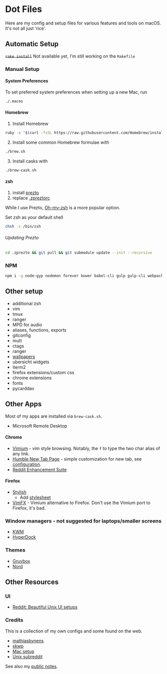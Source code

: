 # Dot Files

Here are my config and setup files for various features and tools on macOS. It's not all just 'rice'.

## Automatic Setup
~~```rake install```~~
Not available yet, I'm still working on the `Rakefile`

### Manual Setup
#### System Preferences
To set preferred system preferences when setting up a new Mac, run
```sh
./.macos
```

#### Homebrew
1. Install Homebrew
```sh
ruby -e "$(curl -fsSL https://raw.githubusercontent.com/Homebrew/install/master/install)"
```

2. Install some common Homebrew formulae with
```sh
./brew.sh
```

3. Install casks with
```sh
./brew-cask.sh
```

#### zsh
1. install [prezto](https://github.com/sorin-ionescu/prezto)
2. replace [.zpreztorc](./zsh/prezto-override)

While I use Prezto, [Oh-my-zsh](https://github.com/robbyrussell/oh-my-zsh) is a more popular option.


Set zsh as your default shell
```sh
chsh -s /bin/zsh
```

###### Updating Prezto
```sh
cd .zprezto && git pull && git submodule update --init --recursive
```

### NPM
```sh
npm i -g node-gyp nodemon forever bower babel-cli gulp gulp-cli webpack webpack-dev-server
```

## Other setup
- additional zsh
- vim
- tmux
- ranger
- MPD for audio
- aliases, functions, exports
- gitconfig
- mutt
- ctags
- ranger
- [wallpapers](./walls)
- ubersicht widgets
- iterm2
- firefox extensions/custom css
- chrome extensions
- fonts
- pycarddav

## Other Apps
Most of my apps are installed via `brew-cask.sh`.
- Microsoft Remote Desktop

#### Chrome
- [Vimium](https://chrome.google.com/webstore/detail/vimium/dbepggeogbaibhgnhhndojpepiihcmeb?hl=en) - vim style browsing. Notably, the `f` to type the two char alias of any link.
- [Humble New Tab Page](https://chrome.google.com/webstore/detail/humble-new-tab-page/mfgdmpfihlmdekaclngibpjhdebndhdj?hl=en) - simple customization for new tab, see [configuration](./chrome/humble-tab-settings.json).
- [Reddit Enhancement Suite](https://chrome.google.com/webstore/detail/reddit-enhancement-suite/kbmfpngjjgdllneeigpgjifpgocmfgmb?hl=en-US)

#### Firefox
- [Stylish](https://addons.mozilla.org/en-US/firefox/addon/stylish/)
  - Add [stylesheet](./firefox/gruvfox.less)
- [VimFX](https://addons.mozilla.org/en-us/firefox/addon/vimfx/developers) - Vimium alternative to Firefox. Don't use the Vimium port to Firefox, it's bad.

### Window managers - not suggested for laptops/smaller screens
- [KWM](https://github.com/koekeishiya/kwm)
- [HyperDock](https://bahoom.com/hyperdock/)

### Themes
- [Gruvbox](https://github.com/morhetz/gruvbox)
- [Nord](https://github.com/arcticicestudio/nord)

## Other Resources
### UI
- [Reddit: Beautiful Unix UI setups](https://www.reddit.com/r/unixporn/)

### Credits
This is a collection of my own configs and some found on the web.
- [mathiasbynens](https://github.com/mathiasbynens/dotfiles)
- [skwp](https://github.com/skwp/dotfiles)
- [Mac setup](http://sourabhbajaj.com/mac-setup/index.html)
- [Unix subreddit](https://reddit.com/r/unixporn)


See also my [public notes](https://github.com/brettinternet/public-notes).
